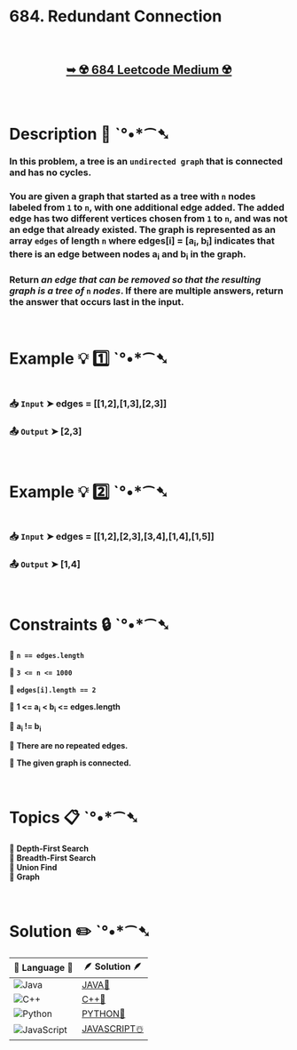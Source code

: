 # 684. Redundant Connection

</br>

<h2 align="center"> 

<a href="https://leetcode.com/problems/redundant-connection/description/?envType=daily-question&envId=2025-01-29"><strong>➥ ☢️ 684 Leetcode Medium ☢️ </strong></a>
</h2>

</br>

# Description 📜 ˋ°•*⁀➷

### In this problem, a tree is an `undirected graph` that is connected and has no cycles.

### You are given a graph that started as a tree with `n` nodes labeled from `1` to `n`, with one additional edge added. The added edge has two different vertices chosen from `1` to `n`, and was not an edge that already existed. The graph is represented as an array `edges` of length `n` where edges[i] = [a<sub>i</sub>, b<sub>i</sub>] indicates that there is an edge between nodes a<sub>i</sub> and b<sub>i</sub> in the graph.

### Return *an edge that can be removed so that the resulting graph is a tree of* `n` *nodes*. If there are multiple answers, return the answer that occurs last in the input.

</br>

# Example 💡 1️⃣ ˋ°•*⁀➷

<img src="" width="" height=""/>

  ### 📥 `Input`  ➤ edges = [[1,2],[1,3],[2,3]]

  ### 📤 `Output`  ➤ [2,3]

</br>

# Example 💡 2️⃣ ˋ°•*⁀➷

<img src="" width="" height=""/>

  ### 📥 `Input` ➤ edges = [[1,2],[2,3],[3,4],[1,4],[1,5]]

  ### 📤 `Output`  ➤ [1,4]

</br>

# Constraints 🔒 ˋ°•*⁀➷

🔹 **`n == edges.length`** </br>

🔹 **`3 <= n <= 1000`** </br>

🔹 **`edges[i].length == 2`** </br>

🔹 **1 <= a<sub>i</sub> < b<sub>i</sub> <= edges.length** </br>

🔹 **a<sub>i</sub> != b<sub>i</sub>** </br>

🔹 **There are no repeated edges.** </br>

🔹 **The given graph is connected.** </br>

</br>

# Topics 📋 ˋ°•*⁀➷

🔸 **Depth-First Search**  </br>
🔸 **Breadth-First Search**  </br>
🔸 **Union Find**  </br>
🔸 **Graph**  </br>

</br>

# Solution ✏️ ˋ°•*⁀➷

| 📒 Language 📒  | 🪶 Solution 🪶 |
| ------------- | ------------- |
|  ![Java](https://img.shields.io/badge/java-%23ED8B00.svg?style=for-the-badge&logo=openjdk&logoColor=white)  | [JAVA🍁]() |
|  ![C++](https://img.shields.io/badge/c++-%2300599C.svg?style=for-the-badge&logo=c%2B%2B&logoColor=white)  | [C++🎲]()  |
|  ![Python](https://img.shields.io/badge/python-3670A0?style=for-the-badge&logo=python&logoColor=ffdd54)    | [PYTHON🍰]() |
| ![JavaScript](https://img.shields.io/badge/javascript-%23323330.svg?style=for-the-badge&logo=javascript&logoColor=%23F7DF1E)   | [JAVASCRIPT☃️]() |